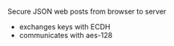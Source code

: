 Secure JSON web posts from browser to server
 - exchanges keys with ECDH
 - communicates with aes-128
